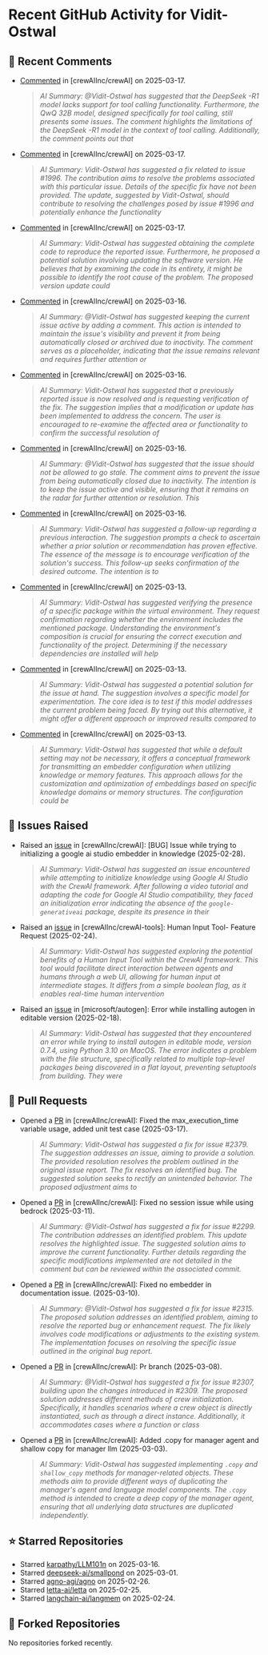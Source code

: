 # Recent GitHub Activity for Vidit-Ostwal

## 💬 Recent Comments
- [Commented](https://github.com/crewAIInc/crewAI/issues/2383#issuecomment-2730416805) in [crewAIInc/crewAI] on 2025-03-17.
  > *AI Summary: @Vidit-Ostwal has suggested that the DeepSeek -R1 model lacks support for tool calling functionality. Furthermore, the QwQ 32B model, designed specifically for tool calling, still presents some issues. The comment highlights the limitations of the DeepSeek -R1 model in the context of tool calling. Additionally, the comment points out that*
- [Commented](https://github.com/crewAIInc/crewAI/pull/2388#issuecomment-2730361650) in [crewAIInc/crewAI] on 2025-03-17.
  > *AI Summary: Vidit-Ostwal has suggested a fix related to issue #1996. The contribution aims to resolve the problems associated with this particular issue. Details of the specific fix have not been provided. The update, suggested by Vidit-Ostwal, should contribute to resolving the challenges posed by issue #1996 and potentially enhance the functionality*
- [Commented](https://github.com/crewAIInc/crewAI/issues/2383#issuecomment-2729485919) in [crewAIInc/crewAI] on 2025-03-17.
  > *AI Summary: Vidit-Ostwal has suggested obtaining the complete code to reproduce the reported issue. Furthermore, he proposed a potential solution involving updating the software version. He believes that by examining the code in its entirety, it might be possible to identify the root cause of the problem. The proposed version update could*
- [Commented](https://github.com/crewAIInc/crewAI/issues/2097#issuecomment-2727367307) in [crewAIInc/crewAI] on 2025-03-16.
  > *AI Summary: @Vidit-Ostwal has suggested keeping the current issue active by adding a comment. This action is intended to maintain the issue's visibility and prevent it from being automatically closed or archived due to inactivity. The comment serves as a placeholder, indicating that the issue remains relevant and requires further attention or*
- [Commented](https://github.com/crewAIInc/crewAI/issues/2023#issuecomment-2727366277) in [crewAIInc/crewAI] on 2025-03-16.
  > *AI Summary: Vidit-Ostwal has suggested that a previously reported issue is now resolved and is requesting verification of the fix. The suggestion implies that a modification or update has been implemented to address the concern. The user is encouraged to re-examine the affected area or functionality to confirm the successful resolution of*
- [Commented](https://github.com/crewAIInc/crewAI/issues/2025#issuecomment-2727365981) in [crewAIInc/crewAI] on 2025-03-16.
  > *AI Summary: @Vidit-Ostwal has suggested that the issue should not be allowed to go stale. The comment aims to prevent the issue from being automatically closed due to inactivity. The intention is to keep the issue active and visible, ensuring that it remains on the radar for further attention or resolution. This*
- [Commented](https://github.com/crewAIInc/crewAI/issues/2055#issuecomment-2727365666) in [crewAIInc/crewAI] on 2025-03-16.
  > *AI Summary: Vidit-Ostwal has suggested a follow-up regarding a previous interaction. The suggestion prompts a check to ascertain whether a prior solution or recommendation has proven effective. The essence of the message is to encourage verification of the solution's success. This follow-up seeks confirmation of the desired outcome. The intention is to*
- [Commented](https://github.com/crewAIInc/crewAI/issues/2361#issuecomment-2721608961) in [crewAIInc/crewAI] on 2025-03-13.
  > *AI Summary: Vidit-Ostwal has suggested verifying the presence of a specific package within the virtual environment. They request confirmation regarding whether the environment includes the mentioned package. Understanding the environment's composition is crucial for ensuring the correct execution and functionality of the project. Determining if the necessary dependencies are installed will help*
- [Commented](https://github.com/crewAIInc/crewAI/issues/2358#issuecomment-2720931279) in [crewAIInc/crewAI] on 2025-03-13.
  > *AI Summary: Vidit-Ostwal has suggested a potential solution for the issue at hand. The suggestion involves a specific model for experimentation. The core idea is to test if this model addresses the current problem being faced. By trying out this alternative, it might offer a different approach or improved results compared to*
- [Commented](https://github.com/crewAIInc/crewAI/pull/2317#issuecomment-2720071374) in [crewAIInc/crewAI] on 2025-03-13.
  > *AI Summary: Vidit-Ostwal has suggested that while a default setting may not be necessary, it offers a conceptual framework for transmitting an embedder configuration when utilizing knowledge or memory features. This approach allows for the customization and optimization of embeddings based on specific knowledge domains or memory structures. The configuration could be*

## 🐛 Issues Raised
- Raised an [issue](https://github.com/crewAIInc/crewAI/issues/2255) in [crewAIInc/crewAI]: [BUG] Issue while trying to initializing a google ai studio embedder in knowledge (2025-02-28).
  > *AI Summary: Vidit-Ostwal has suggested an issue encountered while attempting to initialize knowledge using Google AI Studio with the CrewAI framework. After following a video tutorial and adapting the code for Google AI Studio compatibility, they faced an initialization error indicating the absence of the `google-generativeai` package, despite its presence in their*
- Raised an [issue](https://github.com/crewAIInc/crewAI-tools/issues/223) in [crewAIInc/crewAI-tools]: Human Input Tool- Feature Request (2025-02-24).
  > *AI Summary: Vidit-Ostwal has suggested exploring the potential benefits of a Human Input Tool within the CrewAI framework. This tool would facilitate direct interaction between agents and humans through a web UI, allowing for human input at intermediate stages. It differs from a simple boolean flag, as it enables real-time human intervention*
- Raised an [issue](https://github.com/microsoft/autogen/issues/5591) in [microsoft/autogen]: Error while installing autogen in editable version (2025-02-18).
  > *AI Summary: Vidit-Ostwal has suggested that they encountered an error while trying to install autogen in editable mode, version 0.7.4, using Python 3.10 on MacOS. The error indicates a problem with the file structure, specifically related to multiple top-level packages being discovered in a flat layout, preventing setuptools from building. They were*

## 🚀 Pull Requests
- Opened a [PR](https://github.com/crewAIInc/crewAI/pull/2388) in [crewAIInc/crewAI]: Fixed the max_execution_time variable usage, added unit test case (2025-03-17).
  > *AI Summary: Vidit-Ostwal has suggested a fix for issue #2379. The suggestion addresses an issue, aiming to provide a solution. The provided resolution resolves the problem outlined in the original issue report. The fix resolves an identified bug. The suggested solution seeks to rectify an unintended behavior. The proposed adjustment aims to*
- Opened a [PR](https://github.com/crewAIInc/crewAI/pull/2337) in [crewAIInc/crewAI]: Fixed no session issue while using bedrock (2025-03-11).
  > *AI Summary: @Vidit-Ostwal has suggested a fix for issue #2299. The contribution addresses an identified problem. This update resolves the highlighted issue. The suggested solution aims to improve the current functionality. Further details regarding the specific modifications implemented are not detailed in the comment but can be reviewed within the associated commit.*
- Opened a [PR](https://github.com/crewAIInc/crewAI/pull/2317) in [crewAIInc/crewAI]: Fixed no embedder in documentation issue. (2025-03-10).
  > *AI Summary: @Vidit-Ostwal has suggested a fix for issue #2315. The proposed solution addresses an identified problem, aiming to resolve the reported bug or enhancement request. The fix likely involves code modifications or adjustments to the existing system. The implementation focuses on resolving the specific issue outlined in the original bug report.*
- Opened a [PR](https://github.com/crewAIInc/crewAI/pull/2312) in [crewAIInc/crewAI]: Pr branch (2025-03-08).
  > *AI Summary: @Vidit-Ostwal has suggested a fix for issue #2307, building upon the changes introduced in #2309. The proposed solution addresses different methods of crew initialization. Specifically, it handles scenarios where a crew object is directly instantiated, such as through a direct instance. Additionally, it accommodates cases where a function or class*
- Opened a [PR](https://github.com/crewAIInc/crewAI/pull/2265) in [crewAIInc/crewAI]: Added .copy for manager agent and shallow copy for manager llm (2025-03-03).
  > *AI Summary: Vidit-Ostwal has suggested implementing `.copy` and `shallow_copy` methods for manager-related objects. These methods aim to provide different ways of duplicating the manager's agent and language model components. The `.copy` method is intended to create a deep copy of the manager agent, ensuring that all underlying data structures are duplicated independently.*

## ⭐ Starred Repositories
- Starred [karpathy/LLM101n](https://github.com/karpathy/LLM101n) on 2025-03-16.
- Starred [deepseek-ai/smallpond](https://github.com/deepseek-ai/smallpond) on 2025-03-01.
- Starred [agno-agi/agno](https://github.com/agno-agi/agno) on 2025-02-26.
- Starred [letta-ai/letta](https://github.com/letta-ai/letta) on 2025-02-25.
- Starred [langchain-ai/langmem](https://github.com/langchain-ai/langmem) on 2025-02-24.

## 🍴 Forked Repositories
No repositories forked recently.
